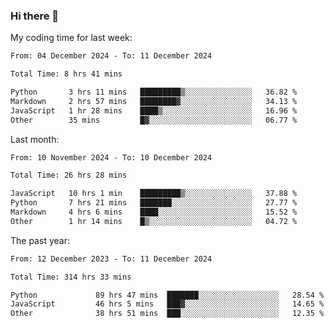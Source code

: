 ### Hi there 👋

My coding time for last week:

<!--START_SECTION:week-->

```txt
From: 04 December 2024 - To: 11 December 2024

Total Time: 8 hrs 41 mins

Python       3 hrs 11 mins   █████████▒░░░░░░░░░░░░░░░   36.82 %
Markdown     2 hrs 57 mins   ████████▓░░░░░░░░░░░░░░░░   34.13 %
JavaScript   1 hr 28 mins    ████▒░░░░░░░░░░░░░░░░░░░░   16.96 %
Other        35 mins         █▓░░░░░░░░░░░░░░░░░░░░░░░   06.77 %
```

<!--END_SECTION:week-->

Last month:

<!--START_SECTION:month-->

```txt
From: 10 November 2024 - To: 10 December 2024

Total Time: 26 hrs 28 mins

JavaScript   10 hrs 1 min    █████████▒░░░░░░░░░░░░░░░   37.88 %
Python       7 hrs 21 mins   ███████░░░░░░░░░░░░░░░░░░   27.77 %
Markdown     4 hrs 6 mins    ████░░░░░░░░░░░░░░░░░░░░░   15.52 %
Other        1 hr 14 mins    █▒░░░░░░░░░░░░░░░░░░░░░░░   04.72 %
```

<!--END_SECTION:month-->

The past year:

<!--START_SECTION:year-->

```txt
From: 12 December 2023 - To: 11 December 2024

Total Time: 314 hrs 33 mins

Python             89 hrs 47 mins  ███████░░░░░░░░░░░░░░░░░░   28.54 %
JavaScript         46 hrs 5 mins   ███▓░░░░░░░░░░░░░░░░░░░░░   14.65 %
Other              38 hrs 51 mins  ███░░░░░░░░░░░░░░░░░░░░░░   12.35 %
```

<!--END_SECTION:year-->
